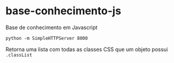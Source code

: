 # base-conhecimento-js
Base de conhecimento em Javascript

`python -m SimpleHTTPServer 8000`

Retorna uma lista com todas as classes CSS que um objeto possui\
`.classList`